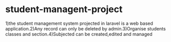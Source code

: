 # student-managent-project
1)the student management system projected in laravel is a web based application.2)Any record can only be deleted by admin.3)Organise students classes and section.4)Subjected can be created,edited and managed
